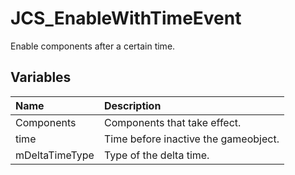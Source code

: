 # JCS_EnableWithTimeEvent

Enable components after a certain time.

## Variables

| Name           | Description                          |
|:---------------|:-------------------------------------|
| Components     | Components that take effect.         |
| time           | Time before inactive the gameobject. |
| mDeltaTimeType | Type of the delta time.              |
